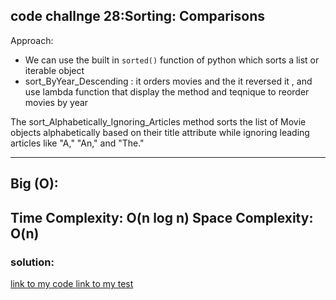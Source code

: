 ## code challnge 28:Sorting: Comparisons

Approach:
- We can use the built in `sorted()` function of python which sorts a list or iterable object
- sort_ByYear_Descending : it orders movies and the it reversed it , and use lambda function that display the method and teqnique 
to reorder movies by year 

The sort_Alphabetically_Ignoring_Articles method sorts the list of Movie objects alphabetically based on their title attribute while ignoring leading articles like "A," "An," and "The."

   
----------

## Big (O):
## Time Complexity: O(n log n) Space Complexity: O(n)
### solution:
[link to my code ](./sorting.py)
[link to my test ](./test/test_sorting.py)
